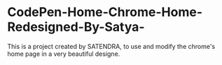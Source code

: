 # CodePen-Home-Chrome-Home-Redesigned-By-Satya-
This is a project created by SATENDRA, to use and modify the chrome's home page in a very beautiful designe.
